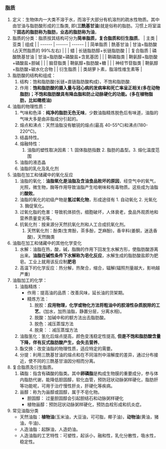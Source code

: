### 脂质

1. 定义：生物体内一大类不溶于水，而溶于大部分有机溶剂的疏水性物质。其中 由甘油与脂肪酸形成的三酯类, 即(**三酰基甘油**)就是俗称的脂肪。习惯上将室温下**固态的脂肪称为脂肪，业态的脂肪称为油**，
2. 脂质的分类：脂质按其结构可分为**简单脂质，复合脂质和衍生脂质**。
   | 主类 | 亚类 | 组成 |
   | ------ | ------ | ------ |
   | 简单脂质 | 酰基甘油 | 甘油+脂肪酸(占天然脂质的 99%左右) |
   | | 蜡 | 长链脂肪醇+长链脂肪酸 |
   | 复合脂质 | 磷酸酰基甘油 | 甘油+脂肪酸+磷酸盐+含氮基团 |
   | | 鞘磷脂类 | 鞘氨醇+脂肪酸+磷酸盐+胆碱 |
   | | 脑苷脂类 | 鞘氨醇+脂肪酸+糖 |
   | | 神经节苷脂类 | 鞘氨醇+脂肪酸+碳水化合物 |
   | 衍生脂质 | | 类胡萝卜素，脂溶性维生素等 |
3. 脂肪酸的结构和组成：
   1. 结构：饱和脂肪酸(长链+直链脂肪酸构成)，不饱和脂肪酸.
   2. 作用：**饱和脂肪酸的摄入量与冠心病的发病率和死亡率呈正相关(多在动物脂肪)；不饱和脂肪酸具有降血脂和防止动脉硬化的功能。(多在植物脂肪，比如橄榄油)**
4. 油脂的物理性质：
   1. 气味和色泽：**纯净的脂肪无色无味**，少数油脂精炼脱色后有味道，油脂的气味大多是由非脂成分引起的。
   2. 熔点和沸点：天然油脂没有敏锐的熔点(最高 40-55°C)和沸点(180-220°C)。
   3. 结晶特性。
   4. 熔融特性：
      1. 油脂的塑性取决因素：1. 固体脂肪指数 2. 脂肪的晶型。3. 熔化温度范围
   5. 油脂的液态晶
   6. 油脂的乳化及乳化剂
5. 油脂在加工和储藏中的氧化反应
   1. 油脂的氧化：**油脂氧化是油脂及含油食品败坏的原因**，经空气中的氧气，光照，微生物，酶等作用导致油脂产生哈喇味和有毒物质。这些成为油脂的**酸败**。
   2. 油脂的氧化的初级产物是**氢过氧化物**，形成途径有 1. 自动氧化 2. 光氧化 3. 酶促氧化。
   3. 过氧化脂的危害：导致机体损伤，细胞破坏，人体衰老，食品外观质地和营养质量变劣等。
   4. 抗氧化剂：按来源分天然抗氧化剂和人工合成抗氧化剂。
      1. 天然氧化剂：酚类(生育酚，茶多酚，芝麻酚)，香辛料(姜酮，迷迭香酸)，天然酶类
6. 油脂在加工和储藏中的其他化学变化
   1. 水解：油脂在热，酸，碱，脂酶的作用下回发生水解方形，使脂肪酸游离出来。**油脂在碱性条件下水解称为皂化反应**，水解生成的脂肪酸盐即为肥皂。工业上就用该反应制**肥皂**
   2. 高温下的化学反应：热分解，热聚合，缩合，辐解(辐照剂量越大，影响越严重)
7. 油脂加工的化学：
   1. 油脂精炼：
      - 作用：提高油的品质：改善风味，延长油的货架期。
      - 精炼方法：
        1. 脱胶：**应用物理，化学或物化方法将粗油中的胶溶性杂质脱除的工艺**。(加水，加热油脂，静置分层，分离水相)。
        2. 脱酸：加碱中和的额方法出去脂肪酸。
        3. 脱色：减压蒸馏方法
        4. 脱臭：：减压蒸馏方法
   2. 油脂氢化：氢化后熔点提高，颜色变浅稳定性提高, **但是不饱和脂肪酸含量下降，伴有反式脂肪酸产生，会失去营养**。
   3. 酯交换：改变油脂的物理性质，适应特定的需要。
   4. 分提：利用三酰基甘油的熔点和在不同溶剂中溶解度的差异，通过分布接近，使不同的三酰基甘油因分相而分离。
8. 复合脂质及衍生脂质。
   1. 磷脂：指含有磷酸的脂类。其中**卵磷脂**是构成生物膜的重要成分，参与体内脂肪代谢，能降低胆固醇，软化血管，预防冠状动脉粥样硬化，脂肪肝等功能呢，可用于治疗慢性肝炎，肝硬化等疾病。
   2. 甾醇：称为为甾醇或固醇，属于不皂化物。
      - 胆固醇： 过量胆固醇会引起胆结石和动脉粥样硬化
      - 植物甾醇：预防冠状动脉粥样硬化，预防血栓形成和抗炎症。
9. 常见油脂分类
   - 天然油脂：**植物油**(玉米油，大豆油，可可脂，椰子油)，**动物油**(黄油，猪油，牛油)、
   - 人造油脂：起酥油，人造奶油。
   - 人造油脂的工艺特性：可塑性，起诉小，融和性，乳化分散性，吸水性，稳定性。
